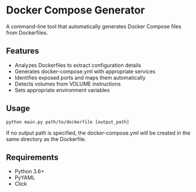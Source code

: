 # Docker Compose Generator

A command-line tool that automatically generates Docker Compose files from Dockerfiles.

## Features

- Analyzes Dockerfiles to extract configuration details
- Generates docker-compose.yml with appropriate services
- Identifies exposed ports and maps them automatically
- Detects volumes from VOLUME instructions
- Sets appropriate environment variables

## Usage

```
python main.py path/to/dockerfile [output_path]
```

If no output path is specified, the docker-compose.yml will be created in the same directory as the Dockerfile.

## Requirements

- Python 3.6+
- PyYAML
- Click 